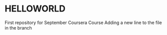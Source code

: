# HELLOWORLD
First repository for September Coursera Course
Adding a new line to the file in the branch 
